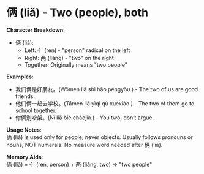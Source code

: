 # **俩 (liǎ) - Two (people), both**

**Character Breakdown**:  
- 俩 (liǎ):
  - Left: 亻 (rén) - "person" radical on the left
  - Right: 两 (liǎng) - "two" on the right
  - Together: Originally means "two people"

**Examples**:  
- 我们俩是好朋友。(Wǒmen liǎ shì hǎo péngyǒu.) - The two of us are good friends.  
- 他们俩一起去学校。(Tāmen liǎ yìqǐ qù xuéxiào.) - The two of them go to school together.  
- 你俩别吵架。(Nǐ liǎ bié chǎojià.) - You two, don’t argue.

**Usage Notes**:  
俩 (liǎ) is used only for people, never objects. Usually follows pronouns or nouns, NOT numerals. No measure word needed after 俩 (liǎ).

**Memory Aids**:  
俩 (liǎ) = 亻 (rén, person) + 两 (liǎng, two) → "two people"